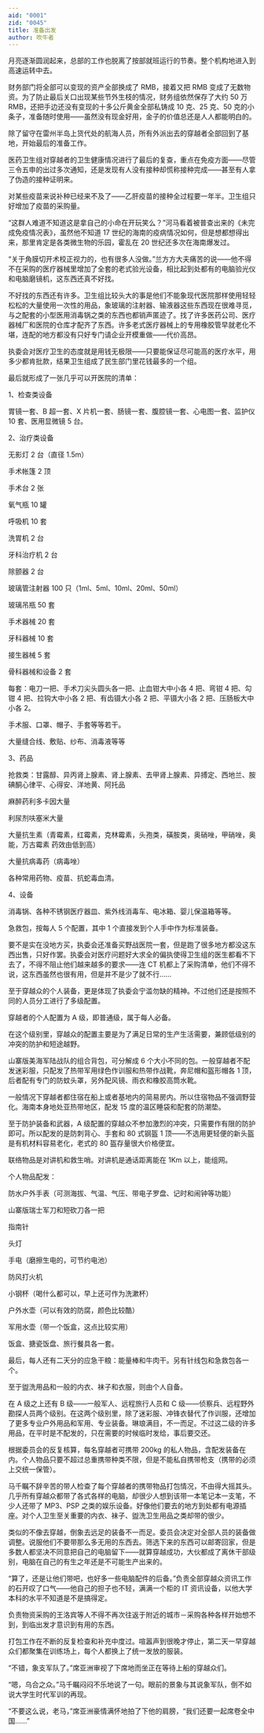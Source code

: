 ```yaml
---
aid: "0001"
zid: "0045"
title: 准备出发
author: 吹牛者
---
```


月亮逐渐圆润起来，总部的工作也脱离了按部就班运行的节奏。整个机构地进入到高速运转中去。

财务部门将全部可以变现的资产全部换成了 RMB，接着又把 RMB 变成了无数物资。为了防止最后关口出现某些节外生枝的情况，财务组依然保存了大约 50 万 RMB，还把手边还没有变现的十多公斤黄金全部私铸成 10 克、25 克、50 克的小条子，准备随时使用——虽然没有现金好用，金子的价值总还是人人都能明白的。

除了留守在雷州半岛上货代处的航海人员，所有外派出去的穿越者全部回到了基地，开始最后的准备工作。

医药卫生组对穿越者的卫生健康情况进行了最后的复查，重点在免疫方面——尽管三令五申的出过多次通知，还是发现有人没有接种却慌称接种完成——甚至有人拿了伪造的接种证明来。

对某些疫苗来说补种已经来不及了——乙肝疫苗的接种全过程要一年半。卫生组只好增加了疫苗的采购量。

“这群人难道不知道这是拿自己的小命在开玩笑么？”河马看着被普查出来的《未完成免疫情况表》，虽然他不知道 17 世纪的海南的疫病情况如何，但是想都想得出来，那里肯定是各类微生物的乐园，霍乱在 20 世纪还多次在海南爆发过。

“关于角膜切开术校正视力的，也有很多人没做。”兰方方大夫痛苦的说——他不得不在采购的医疗器械里增加了全套的老式验光设备，相比起到处都有的电脑验光仪和电脑磨镜机，这东西还真不好找。

不好找的东西还有许多。卫生组比较头大的事是他们不能象现代医院那样使用轻轻松松的大量使用一次性的用品，象玻璃的注射器、输液器这些东西现在很难寻觅，与之配套的小型医用消毒锅之类的东西也都销声匿迹了。找了许多医药公司、医疗器械厂和医院的仓库才配齐了东西。许多老式医疗器械上的专用橡胶管早就老化不堪，连配的地方都没有只好专门请企业开模重做——代价高昂。

执委会对医疗卫生的态度就是用钱无极限——只要能保证尽可能高的医疗水平，用多少都肯批款，结果卫生组成了民生部门里花钱最多的一个组。

最后就形成了一张几乎可以开医院的清单：

1、检查类设备

胃镜一套、B 超一套、X 片机一套、肠镜一套、腹腔镜一套、心电图一套、监护仪 10 套、医用显微镜 5 台。

2、治疗类设备

无影灯 2 台（直径 1.5m）

手术帐篷 2 顶

手术台 2 张

氧气瓶 10 罐

呼吸机 10 套

洗胃机 2 台

牙科治疗机 2 台

除颤器 2 台

玻璃管注射器 100 只（1ml、5ml、10ml、20ml、50ml）

玻璃吊瓶 50 套

手术器械 20 套

牙科器械 10 套

接生器械 5 套

骨科器械和设备 2 套

每套：电刀一把、手术刀尖头圆头各一把、止血钳大中小各 4 把、弯钳 4 把、勾钳 4 把、拉钩大中小各 2 把、有齿镊大小各 2 把、平镊大小各 2 把、压肠板大中小各 2。

手术服、口罩、帽子、手套等等若干。

大量缝合线、敷贴、纱布、消毒液等等

3、药品

抢救类：甘露醇、异丙肾上腺素、肾上腺素、去甲肾上腺素、异搏定、西地兰、胺碘酮心律平、心得安、洋地黄、阿托品

麻醉药利多卡因大量

利尿剂呋塞米大量

大量抗生素（青霉素，红霉素，克林霉素，头孢类，磺胺类，奥硝唑，甲硝唑，奥能，万古霉素 药效由低到高）

大量抗病毒药（病毒唑）

各种常用药物、疫苗、抗蛇毒血清。

4、设备

消毒锅、各种不锈钢医疗器皿、紫外线消毒车、电冰箱、婴儿保温箱等等。

急救包，按每人 5 个配置，其中 1 个直接发到个人手中作为标准装备。

要不是实在没地方买，执委会还准备买野战医院一套，但是跑了很多地方都没这东西出售，只好作罢。执委会对医疗问题好大求全的偏执使得卫生组的医生都看不下去了，不得不阻止他们越来越多的要求——连 CT 机都上了采购清单，他们不得不说，这东西虽然也很有用，但是并不是少了就不行……

至于穿越众的个人装备，更是体现了执委会宁滥勿缺的精神。不过他们还是按照不同的人员分工进行了多级配置。

穿越者的个人配置为 A 级，即普通级，属于每人必备。

在这个级别里，穿越众的配置主要是为了满足日常的生产生活需要，兼顾低级别的冲突的防护和短途越野。

山寨版美海军陆战队的组合背包，可分解成 6 个大小不同的包。一般穿越者不配发迷彩服，只配发了热带军用绿色作训服和热带作战靴，奔尼帽和盔形帽各 1 顶，后者配有专门的防蚊头罩，另外配风镜、雨衣和橡胶高筒水靴。

一般情况下穿越者都住宿在船上或者基地内的简易房内。所以住宿物品不强调野营化。海南本身地处亚热带地区，配发 15 度的温区睡袋和配套的防潮垫。

至于防护装备和武器，A 级配置的穿越众不参加激烈的冲突，只需要作有限的防护即可。所以配发的是防刺背心、手套和 80 式钢盔 1 顶——不选用更轻便的新头盔是有机材料容易老化，老式的 80 盔存量很大价格便宜。

联络物品是对讲机和救生哨。对讲机是通话距离能在 1Km 以上，能组网。

个人物品配发：

防水户外手表（可测海拔、气温、气压、带电子罗盘、记时和闹钟等功能）

山寨版瑞士军刀和短砍刀各一把

指南针

头灯

手电（磨擦生电的，可节约电池）

防风打火机

小钢杯（喝什么都可以，早上还可作为洗漱杯）

户外水壶（可以有效的防腐，颜色比较酷）

军用水壶（带一个饭盒，这点比较实用）

饭盒、搪瓷饭盘、旅行餐具各一套。

最后，每人还有二天分的应急干粮：能量棒和牛肉干。另有针线包和急救包各一个。

至于盥洗用品和一般的内衣、袜子和衣服，则由个人自备。

在 A 级之上还有 B 级——一般军人、远程旅行人员和 C 级——侦察兵、远程野外勘探人员两个级别。在这两个级别里，除了迷彩服、冲锋衣替代了作训服，还增加了更多专业户外用品和军用、专业装备。琳琅满目，不一而足。不过这二级的许多用品，在平时是不配发的，只在需要的时候临时发给，事后要交还。

根据委员会的反复核算，每名穿越者可携带 200kg 的私人物品，含配发装备在内。个人物品只要不超过总重携带种类不限，但是不能私自携带枪支（携带的必须上交统一保管）。

马千瞩不辞辛苦的带人检查了每个穿越者的携带物品打包情况，不由得大摇其头。几乎所有穿越众都带了各式各样的电脑，却很少人想到该带一本笔记本一支笔，不少人还带了 MP3、PSP 之类的娱乐设备。好像他们要去的地方到处都有电源插座。对个人卫生至关重要的内衣、袜子、盥洗卫生用品之类却带的很少。

类似的不像去穿越，倒象去远足的装备不一而足。委员会决定对全部人员的装备做调整。说服他们不要带那么多无用的东西去。筛选下来的东西可以邮寄回家，但是多数人都坚决不同意把自己的电脑留下——就算穿越成功，大伙都成了离休干部级别，电脑在自己的有生之年还是不可能生产出来的。

“算了，还是让他们带吧，也好多一些电脑配件的后备。”负责全部穿越众资讯工作的石开叹了口气——他自己的担子也不轻，满满一个柜的 IT 资讯设备，以他大学本科的水平不知道是不是搞得定。

负责物资采购的王洛宾等人不得不再次往返于附近的城市－采购各种各样开始想不到，到临出发才意识到有用的东西。

打包工作在不断的反复检查和补充中度过。喧嚣声到很晚才停止，第二天一早穿越众们都聚集在训练场上，每个人都换上了统一发放的服装。

“不错，象支军队了。”席亚洲审视了下席地而坐正在等待上船的穿越众们。

“嗯，乌合之众。”马千瞩闷闷不乐地说了一句。眼前的景象与其说象军队，倒不如说大学生时代军训的再现。

“不要这么说，老马，”席亚洲豪情满怀地拍了下他的肩膀，“我们还要一起席卷全中国……”
